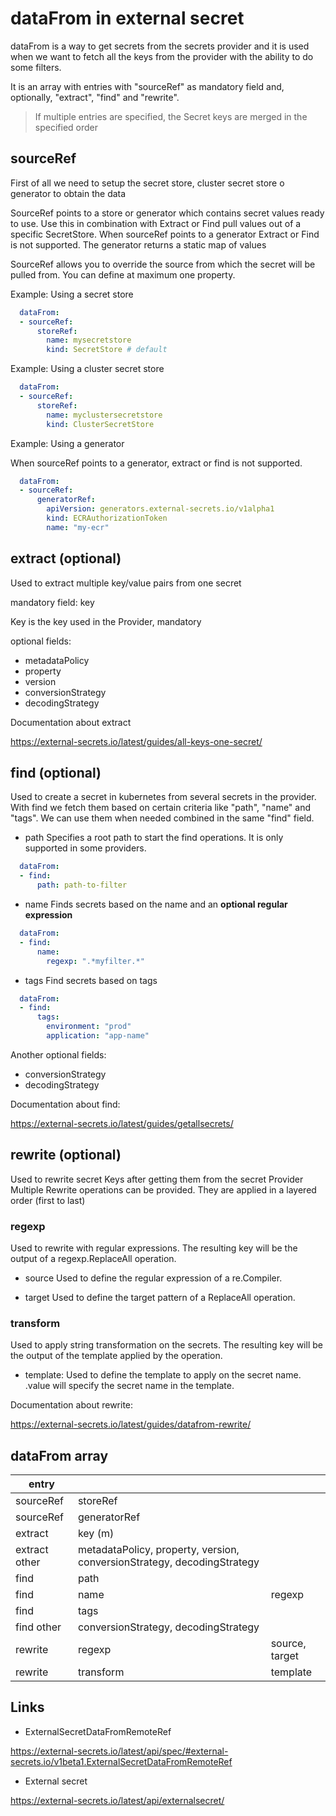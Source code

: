 # dataFrom in external secret

dataFrom is a way to get secrets from the secrets provider and it is used when we want to fetch all the keys from the provider with the ability to do some filters.

It is an array with entries with "sourceRef" as mandatory field and, optionally, "extract", "find" and "rewrite".

> If multiple entries are specified, the Secret keys are merged in the specified order

## sourceRef

First of all we need to setup the secret store, cluster secret store o generator to obtain the data

SourceRef points to a store or generator which contains secret values ready to use. Use this in combination with Extract or Find pull values out of a specific SecretStore. When sourceRef points to a generator Extract or Find is not supported. The generator returns a static map of values

SourceRef allows you to override the source from which the secret will be pulled from. You can define at maximum one property.

Example: Using a secret store

```yaml
  dataFrom:
  - sourceRef:
      storeRef:
        name: mysecretstore
        kind: SecretStore # default
```

Example: Using a cluster secret store

```yaml
  dataFrom:
  - sourceRef:
      storeRef:
        name: myclustersecretstore
        kind: ClusterSecretStore
```

Example: Using a generator

When sourceRef points to a generator, extract or find is not supported.

```yaml
  dataFrom:
  - sourceRef:
      generatorRef:
        apiVersion: generators.external-secrets.io/v1alpha1
        kind: ECRAuthorizationToken
        name: "my-ecr"
```

## extract (optional)

Used to extract multiple key/value pairs from one secret

mandatory field: key

Key is the key used in the Provider, mandatory

optional fields:

- metadataPolicy
- property
- version
- conversionStrategy
- decodingStrategy

Documentation about extract

<https://external-secrets.io/latest/guides/all-keys-one-secret/>

## find (optional)

Used to create a secret in kubernetes from several secrets in the provider. With find we fetch them based on certain criteria like "path", "name" and "tags". We can use them when needed combined in the same "find" field.

- path
Specifies a root path to start the find operations. It is only supported in some providers.

```yaml
  dataFrom:
  - find:
      path: path-to-filter
```

- name
Finds secrets based on the name and an **optional regular expression**

```yaml
  dataFrom:
  - find:
      name:
        regexp: ".*myfilter.*"
```

- tags
Find secrets based on tags

```yaml
  dataFrom:
  - find:
      tags:
        environment: "prod"
        application: "app-name"
```

Another optional fields:

- conversionStrategy
- decodingStrategy

Documentation about find:

<https://external-secrets.io/latest/guides/getallsecrets/>

## rewrite (optional)

Used to rewrite secret Keys after getting them from the secret Provider Multiple Rewrite operations can be provided. They are applied in a layered order (first to last)

### regexp

Used to rewrite with regular expressions. The resulting key will be the output of a regexp.ReplaceAll operation.

- source
Used to define the regular expression of a re.Compiler.

- target
Used to define the target pattern of a ReplaceAll operation.

### transform

Used to apply string transformation on the secrets. The resulting key will be the output of the template applied by the operation.

- template:
Used to define the template to apply on the secret name. .value will specify the secret name in the template.

Documentation about rewrite:

<https://external-secrets.io/latest/guides/datafrom-rewrite/>

## dataFrom array

| entry         |                                                                         |                |
|---------------|-------------------------------------------------------------------------|----------------|
| sourceRef     | storeRef                                                                |                |
| sourceRef     | generatorRef                                                            |                |
| extract       | key (m)                                                                 |                |
| extract other | metadataPolicy, property, version, conversionStrategy, decodingStrategy |                |
| find          | path                                                                    |                |
| find          | name                                                                    | regexp         |
| find          | tags                                                                    |                |
| find other    | conversionStrategy, decodingStrategy                                    |                |
| rewrite       | regexp                                                                  | source, target |
| rewrite       | transform                                                               | template       |

## Links

- ExternalSecretDataFromRemoteRef

<https://external-secrets.io/latest/api/spec/#external-secrets.io/v1beta1.ExternalSecretDataFromRemoteRef>

- External secret

<https://external-secrets.io/latest/api/externalsecret/>
